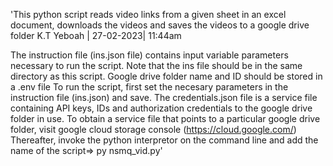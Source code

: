 'This python script reads video links from a given sheet in an excel document, 
downloads the videos and saves the videos to a google drive folder
K.T Yeboah | 27-02-2023| 11:44am

The instruction file (ins.json file) contains input variable parameters necessary to run the script.
Note that the ins file should be in the same directory as this script. Google drive folder name and ID should be stored in a .env file
To run the script, first set the necesary parameters in the instruction file (ins.json) and save.
The credentials.json file is a service file containing API keys, IDs and authorization credentials to the google drive folder in use. 
To obtain a service file that points to a particular google drive folder, visit google cloud storage console (https://cloud.google.com/)
Thereafter, invoke the python interpretor on the command line and add the name of the script=> py nsmq_vid.py'